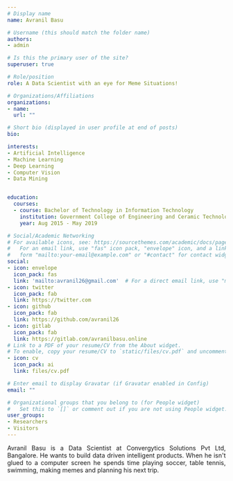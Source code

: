 ```yaml
---
# Display name
name: Avranil Basu

# Username (this should match the folder name)
authors:
- admin

# Is this the primary user of the site?
superuser: true

# Role/position
role: A Data Scientist with an eye for Meme Situations!

# Organizations/Affiliations
organizations:
- name: 
  url: ""

# Short bio (displayed in user profile at end of posts)
bio: 

interests:
- Artificial Intelligence
- Machine Learning
- Deep Learning
- Computer Vision
- Data Mining


education:
  courses:
  - course: Bachelor of Technology in Information Technology
    institution: Government College of Engineering and Ceramic Technology, Kolkata, India
    year: Aug 2015 - May 2019

# Social/Academic Networking
# For available icons, see: https://sourcethemes.com/academic/docs/page-builder/#icons
#   For an email link, use "fas" icon pack, "envelope" icon, and a link in the
#   form "mailto:your-email@example.com" or "#contact" for contact widget.
social:
- icon: envelope
  icon_pack: fas
  link: 'mailto:avranil26@gmail.com'  # For a direct email link, use "mailto:test@example.org".
- icon: twitter
  icon_pack: fab
  link: https://twitter.com
- icon: github
  icon_pack: fab
  link: https://github.com/avranil26
- icon: gitlab
  icon_pack: fab
  link: https://gitlab.com/avranilbasu.online
# Link to a PDF of your resume/CV from the About widget.
# To enable, copy your resume/CV to `static/files/cv.pdf` and uncomment the lines below.
- icon: cv
  icon_pack: ai
  link: files/cv.pdf

# Enter email to display Gravatar (if Gravatar enabled in Config)
email: ""

# Organizational groups that you belong to (for People widget)
#   Set this to `[]` or comment out if you are not using People widget.
user_groups:
- Researchers
- Visitors
---
```


<p style='text-align: justify;'> Avranil Basu is a Data Scientist at Convergytics Solutions Pvt Ltd, Bangalore. He wants to build data driven intelligent products. When he isn't glued to a computer screen he spends time playing soccer, table tennis, swimming, making memes and planning his next trip.</p>


